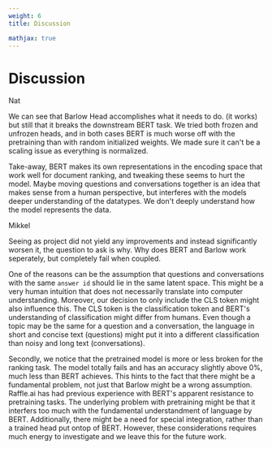 ```yaml
---
weight: 6
title: Discussion

mathjax: true
---
```


# Discussion

<aside class="notice">
Nat
</aside>


We can see that Barlow Head accomplishes what it needs to do. (it works) but still that it breaks the downstream BERT task. We tried both frozen and unfrozen heads, and in both cases BERT is much worse off with the pretraining than with random initialized weights. We made sure it can't be a scaling issue as everything is normalized. 

Take-away, BERT makes its own representations in the encoding space that work well for document ranking, and tweaking these seems to hurt the model. Maybe moving questions and conversations together is an idea that makes sense from a human perspective, but interferes with the models deeper understanding of the datatypes. We don't deeply understand how the model represents the data.


<aside class="notice">
Mikkel
</aside>

Seeing as project did not yield any improvements and instead significantly worsen it, the question to ask is why. Why does BERT and Barlow work seperately, but completely fail when coupled. 

One of the reasons can be the assumption that questions and conversations with the same `answer id` should lie in the same latent space. This might be a very human intuition that does not necessarily translate into computer understanding. Moreover, our decision to only include the CLS token might also influence this. The CLS token is the classification token and BERT's understanding of classification might differ from humans. Even though a topic may be the same for a question and a conversation, the language in short and concise text (questions) might put it into a different classification than noisy and long text (conversations).

Secondly, we notice that the pretrained model is more or less broken for the ranking task. The model totally fails and has an accuracy slightly above 0%, much less than BERT achieves. This hints to the fact that there might be a fundamental problem, not just that Barlow might be a wrong assumption. Raffle.ai has had previous experience with BERT's apparent resistance to pretraining tasks. The underlying problem with pretraining might be that it interfers too much with the fundamental understandment of language by BERT. Additionally, there might be a need for special integration, rather than a trained head put ontop of BERT. However, these considerations requires much energy to investigate and we leave this for the future work. 
